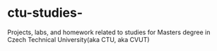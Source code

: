 # ctu-studies-
Projects, labs, and homework related to studies for Masters degree in Czech Technical University(aka CTU, aka CVUT)
